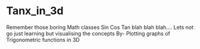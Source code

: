 # Tanx_in_3d
Remember those boring Math classes Sin Cos Tan blah blah blah....
Lets not go just learning but visualising the concepts 
By-
Plotting graphs of Trigonometric functions in 3D
